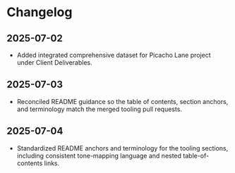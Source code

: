 # Changelog

## 2025-07-02
- Added integrated comprehensive dataset for Picacho Lane project under Client Deliverables.

## 2025-07-03
- Reconciled README guidance so the table of contents, section anchors, and terminology match the merged tooling pull requests.

## 2025-07-04
- Standardized README anchors and terminology for the tooling sections, including consistent tone-mapping language and nested table-of-contents links.
